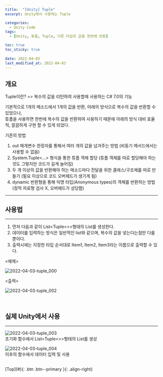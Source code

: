```yaml
---
title:  "[Unity] Tuple"
excerpt: Unity에서 사용하는 Tuple

categories:
  - Unity Code
tags:
  - [Unity, 튜플, Tuple, 다른 타입의 값을 한번에 반환]

toc: true
toc_sticky: true
 
date: 2022-04-03
last_modified_at: 2022-04-03
---
```

## 개요
Tuple이란?
=> 복수의 값을 리턴하여 사용할때 사용하는 C# 7.0의 기능 <br> 

기본적으로 1개의 메소드에서 1개의 값을 반환, 아래의 방식으로 복수의 값을 반환할 수 있었으나, <br>
튜플을 사용하면 한번에 복수의 값을 반환하여 사용하기 때문에 아래의 방식 대비 효율적, 깔끔하게 구현 할 수 있게 되었다.<br> 

기존의 방법<br> 

1. out 매개변수 한정자를 통해서 여러 개의 값을 넘겨주는 방법 (비동기 메서드에서는 사용할 수 없음)
2. System.Tuple<...> 형식을 통한 튜플 객체 할당 (튜플 객체를 따로 할당해야 하는 것도 그렇지만 코드가 길게 늘어짐)
3. 두 개 이상의 값을 반환해야 하는 메소드마다 전달을 위한 클래스/구조체를 따로 만들기 (필요 이상으로 코드 오버헤드가 생기게 됨)
4. dynamic 반환형을 통해 익명 타입(Anonymous types)의 객체를 반환하는 방법 (정적 자료형 검사 X, 오버헤드가 상당함) 

---
## 사용법
---

1. 먼저 다음과 같이 List<Tuple<>>형태의 List를 생성한다.
2. 데이터를 입력하는 방식은 일반적인 list와 같으며, 복수의 값을 넣는다는점만 다를뿐이다.
3. 출력시에는 지정한 타입 순서대로 Item1, Item2, Item3라는 이름으로 출력할 수 있다.

<예제> <br> 

![2022-04-03-tuple_000](https://user-images.githubusercontent.com/40765022/161415555-14a52839-110f-47f4-8254-68ca224e605f.png) <br>

<출력> <br>

![2022-04-03-tuple_002](https://user-images.githubusercontent.com/40765022/161415668-1dff7aba-8b5d-497c-9d29-3c5ecc623141.png) <br> 

<br> 

## 실제 Unity에서 사용
---


![2022-04-03-tuple_003](https://user-images.githubusercontent.com/40765022/161703176-08c3edad-5e0b-48e5-8302-2d7978de697f.png) <br>
초기화 함수에서 List<Tuple<>>형태의 List를 생성 



![2022-04-03-tuple_004](https://user-images.githubusercontent.com/40765022/161703218-fbfe6468-a6ad-4e9a-bdda-b678ffef059c.png) <br>
이후의 함수에서 데이터 입력 및 사용<br>

<br>
[Top](#){: .btn .btn--primary }{: .align-right}